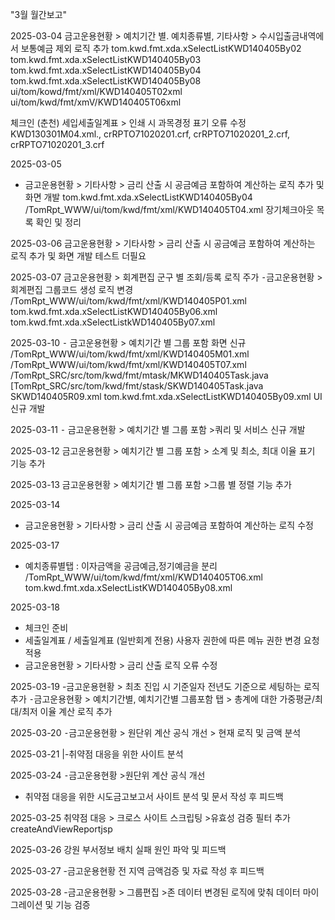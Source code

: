 "3월 월간보고"

2025-03-04
금고운용현황 > 예치기간 별. 예치종류별, 기타사항 > 수시입출금내역에서 보통예금 제외 로직 추가
tom.kwd.fmt.xda.xSelectListKWD140405By02
tom.kwd.fmt.xda.xSelectListKWD140405By03
tom.kwd.fmt.xda.xSelectListKWD140405By04
tom.kwd.fmt.xda.xSelectListKWD140405By08
ui/tom/kowd/fmt/xml/KWD140405T02xml
ui/tom/kwd/fmt/xmV/KWD140405T06xml


체크인
(춘천) 세입세출일계표 > 인쇄 시 과목경정 표기 오류 수정
KWD130301M04.xml., crRPTO71020201.crf, crRPTO71020201_2.crf, crRPTO71020201_3.crf


2025-03-05
- 금고운용현황 > 기타사항 > 금리 산출 시 공금예금 포함하여 계산하는 로직 추가 및 화면 개발
  tom.kwd.fmt.xda.xSelectListKWD140405By04
  /TomRpt_WWW/ui/tom/kwd/fmt/xml/KWD140405T04.xml
  장기체크아웃 목록 확인 및 정리


2025-03-06
금고운용현황 > 기타사항 > 금리 산출 시 공금예금 포함하여 계산하는 로직 추가 및 화면 개발
테스트 더필요


2025-03-07
금고운용현황 > 회계편집 군구 별 조회/등록 로직 주가
⁃금고운용현황 > 회계편집 그룹코드 생성 로직 변경
/TomRpt_WWW/ui/tom/kwd/fmt/xml/KWD140405P01.xml
tom.kwd.fmt.xda.xSelectListKWD140405By06.xml
tom.kwd.fmt.xda.xSelectListkWD140405By07.xml


2025-03-10
⁃ 금고운용현황 > 예치기간 별 그룹 포함 화면 신규
/TomRpt_WWW/ui/tom/kwd/fmt/xml/KWD140405M01.xml
/TomRpt_WWW/ui/tom/kwd/fmt/xml/KWD140405T07.xml
/TomRpt_SRC/src/tom/kwd/fmt/mtask/MKWD140405Task.java
[TomRpt_SRC/src/tom/kwd/fmt/stask/SKWD140405Task.java
SKWD140405R09.xml
tom.kwd.fmt.xda.xSelectListKWD140405By09.xml
UI 신규 개발


2025-03-11
⁃ 금고운용현황 > 예치기간 별 그룹 포함 >쿼리 및 서비스 신규 개발

2025-03-12
금고운용현황 > 예치기간 별 그룹 포함 > 소계 및 최소, 최대 이율 표기 기능 추가


2025-03-13
금고운용현황 > 예치기간 별 그룹 포함 >그룹 별 정렬 기능 추가


2025-03-14
- 금고운용현황 > 기타사항 > 금리 산출 시 공금예금 포함하여 계산하는 로직 수정


2025-03-17
- 예치종류별탭 : 이자금액을 공금예금,정기예금을 분리
  /TomRpt_WWW/ui/tom/kwd/fmt/xml/KWD140405T06.xml
  tom.kwd.fmt.xda.xSelectListKWD140405By08.xml


2025-03-18
- 체크인 준비
- 세출일계표 / 세출일계표 (일반회계 전용) 사용자 권한에 따른 메뉴 권한 변경 요청 적용
- 금고운용현황 > 기타사항 > 금리 산출 로직 오류 수정

2025-03-19
-금고운용현황 > 최초 진입 시 기준일자 전년도 기준으로 세팅하는 로직 추가
⁃금고운용현황 > 예치기간별, 예치기간별 그룹포함 탭 > 총계에 대한 가중평균/최대/최저 이율 계산 로직 추가

2025-03-20
⁃금고운용현황 > 원단위 계산 공식 개선 > 현재 로직 및 금액 분석

2025-03-21
|-취약점 대응을 위한 사이트 분석

2025-03-24
⁃금고운용현황 >원단위 계산 공식 개선
- 취약점 대응을 위한 시도금고보고서 사이트 분석 및 문서 작성 후 피드백

2025-03-25
취약점 대응 > 크로스 사이트 스크립팅 >유효성 검증 필터 추가
createAndViewReportjsp

2025-03-26
강원 부서정보 배치 실패 원인 파악 및 피드백

2025-03-27
-금고운용현황 전 지역 금액검증 및 자료 작성 후 피드백

2025-03-28
-금고운용현황 > 그룹편집 >존 데이터 변경된 로직에 맞춰 데이터 마이그레이션 및 기능 검증